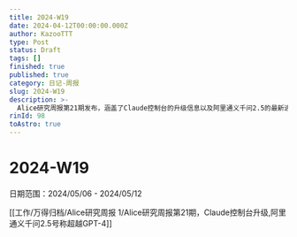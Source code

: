 ```yaml
---
title: 2024-W19
date: 2024-04-12T00:00:00.000Z
author: KazooTTT
type: Post
status: Draft
tags: []
finished: true
published: true
category: 日记-周报
slug: 2024-W19
description: >-
  Alice研究周报第21期发布，涵盖了Claude控制台的升级信息以及阿里通义千问2.5的最新进展，该版本宣称在性能上超越了GPT-4。日期范围为2024年5月6日至5月12日。
rinId: 98
toAstro: true
---
```


# 2024-W19

日期范围：2024/05/06 - 2024/05/12

[[工作/万得归档/Alice研究周报 1/Alice研究周报第21期，Claude控制台升级,阿里通义千问2.5号称超越GPT-4]]
